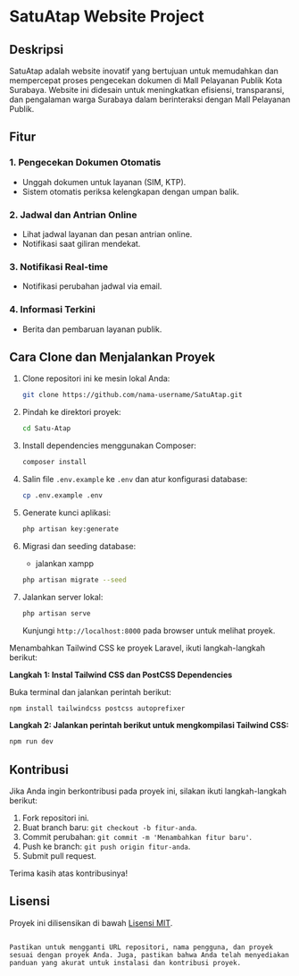 # SatuAtap Website Project

## Deskripsi
SatuAtap adalah website inovatif yang bertujuan untuk memudahkan dan mempercepat proses pengecekan dokumen di Mall Pelayanan Publik Kota Surabaya. Website ini didesain untuk meningkatkan efisiensi, transparansi, dan pengalaman warga Surabaya dalam berinteraksi dengan Mall Pelayanan Publik.

## Fitur
### 1. Pengecekan Dokumen Otomatis
- Unggah dokumen untuk layanan (SIM, KTP).
- Sistem otomatis periksa kelengkapan dengan umpan balik.

### 2. Jadwal dan Antrian Online
- Lihat jadwal layanan dan pesan antrian online.
- Notifikasi saat giliran mendekat.

### 3. Notifikasi Real-time
- Notifikasi perubahan jadwal via email.

### 4. Informasi Terkini
- Berita dan pembaruan layanan publik.

## Cara Clone dan Menjalankan Proyek

1. Clone repositori ini ke mesin lokal Anda:

   ```bash
   git clone https://github.com/nama-username/SatuAtap.git
   ```

2. Pindah ke direktori proyek:

   ```bash
   cd Satu-Atap
   ```

3. Install dependencies menggunakan Composer:

   ```bash
   composer install
   ```

4. Salin file `.env.example` ke `.env` dan atur konfigurasi database:

   ```bash
   cp .env.example .env
   ```

5. Generate kunci aplikasi:

   ```bash
   php artisan key:generate
   ```

6. Migrasi dan seeding database:
    - jalankan xampp

   ```bash
   php artisan migrate --seed
   ```

7. Jalankan server lokal:

   ```bash
   php artisan serve
   ```

   Kunjungi `http://localhost:8000` pada browser untuk melihat proyek.

Menambahkan Tailwind CSS ke proyek Laravel, ikuti langkah-langkah berikut:

**Langkah 1: Instal Tailwind CSS dan PostCSS Dependencies**

Buka terminal dan jalankan perintah berikut:

```bash
npm install tailwindcss postcss autoprefixer
```

**Langkah 2: Jalankan perintah berikut untuk mengkompilasi Tailwind CSS:**

```bash
npm run dev
```

## Kontribusi
Jika Anda ingin berkontribusi pada proyek ini, silakan ikuti langkah-langkah berikut:

1. Fork repositori ini.
2. Buat branch baru: `git checkout -b fitur-anda`.
3. Commit perubahan: `git commit -m 'Menambahkan fitur baru'`.
4. Push ke branch: `git push origin fitur-anda`.
5. Submit pull request.

Terima kasih atas kontribusinya!

## Lisensi

Proyek ini dilisensikan di bawah [Lisensi MIT](LICENSE).
```

Pastikan untuk mengganti URL repositori, nama pengguna, dan proyek sesuai dengan proyek Anda. Juga, pastikan bahwa Anda telah menyediakan panduan yang akurat untuk instalasi dan kontribusi proyek.